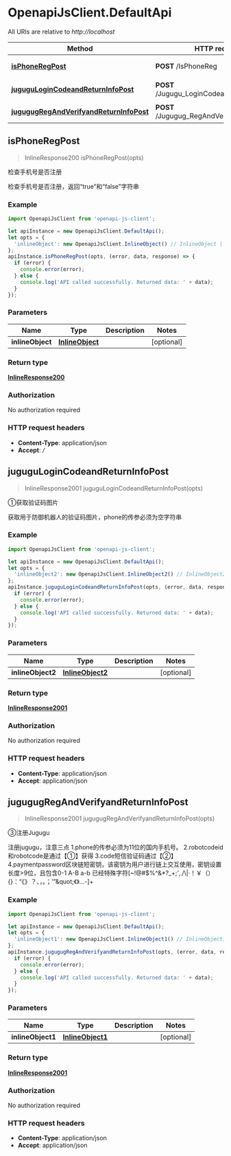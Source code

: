 # OpenapiJsClient.DefaultApi

All URIs are relative to *http://localhost*

Method | HTTP request | Description
------------- | ------------- | -------------
[**isPhoneRegPost**](DefaultApi.md#isPhoneRegPost) | **POST** /IsPhoneReg | 检查手机号是否注册
[**juguguLoginCodeandReturnInfoPost**](DefaultApi.md#juguguLoginCodeandReturnInfoPost) | **POST** /Jugugu_LoginCodeandReturnInfo | ①获取验证码图片
[**jugugugRegAndVerifyandReturnInfoPost**](DefaultApi.md#jugugugRegAndVerifyandReturnInfoPost) | **POST** /Jugugug_RegAndVerifyandReturnInfo | ③注册Jugugu



## isPhoneRegPost

> InlineResponse200 isPhoneRegPost(opts)

检查手机号是否注册

检查手机号是否注册，返回“true”和“false”字符串

### Example

```javascript
import OpenapiJsClient from 'openapi-js-client';

let apiInstance = new OpenapiJsClient.DefaultApi();
let opts = {
  'inlineObject': new OpenapiJsClient.InlineObject() // InlineObject | 
};
apiInstance.isPhoneRegPost(opts, (error, data, response) => {
  if (error) {
    console.error(error);
  } else {
    console.log('API called successfully. Returned data: ' + data);
  }
});
```

### Parameters


Name | Type | Description  | Notes
------------- | ------------- | ------------- | -------------
 **inlineObject** | [**InlineObject**](InlineObject.md)|  | [optional] 

### Return type

[**InlineResponse200**](InlineResponse200.md)

### Authorization

No authorization required

### HTTP request headers

- **Content-Type**: application/json
- **Accept**: */*


## juguguLoginCodeandReturnInfoPost

> InlineResponse2001 juguguLoginCodeandReturnInfoPost(opts)

①获取验证码图片

获取用于防御机器人的验证码图片，phone的传参必须为空字符串

### Example

```javascript
import OpenapiJsClient from 'openapi-js-client';

let apiInstance = new OpenapiJsClient.DefaultApi();
let opts = {
  'inlineObject2': new OpenapiJsClient.InlineObject2() // InlineObject2 | 
};
apiInstance.juguguLoginCodeandReturnInfoPost(opts, (error, data, response) => {
  if (error) {
    console.error(error);
  } else {
    console.log('API called successfully. Returned data: ' + data);
  }
});
```

### Parameters


Name | Type | Description  | Notes
------------- | ------------- | ------------- | -------------
 **inlineObject2** | [**InlineObject2**](InlineObject2.md)|  | [optional] 

### Return type

[**InlineResponse2001**](InlineResponse2001.md)

### Authorization

No authorization required

### HTTP request headers

- **Content-Type**: application/json
- **Accept**: application/json


## jugugugRegAndVerifyandReturnInfoPost

> InlineResponse2001 jugugugRegAndVerifyandReturnInfoPost(opts)

③注册Jugugu

注册jugugu，注意三点 1.phone的传参必须为11位的国内手机号。 2.robotcodeid和robotcode是通过【①】获得 3.code短信验证码通过【②】 4.paymentpassword区块链短密钥，该密钥为用户进行链上交互使用，密钥设置长度&gt;9位，且包含0-1 A-B a-b 已经特殊字符[~!@#$%^&amp;*?_+;&#39;,./\\|·！￥（）{}：“《》？、，。；’”\&quot;《》…-]+

### Example

```javascript
import OpenapiJsClient from 'openapi-js-client';

let apiInstance = new OpenapiJsClient.DefaultApi();
let opts = {
  'inlineObject1': new OpenapiJsClient.InlineObject1() // InlineObject1 | 
};
apiInstance.jugugugRegAndVerifyandReturnInfoPost(opts, (error, data, response) => {
  if (error) {
    console.error(error);
  } else {
    console.log('API called successfully. Returned data: ' + data);
  }
});
```

### Parameters


Name | Type | Description  | Notes
------------- | ------------- | ------------- | -------------
 **inlineObject1** | [**InlineObject1**](InlineObject1.md)|  | [optional] 

### Return type

[**InlineResponse2001**](InlineResponse2001.md)

### Authorization

No authorization required

### HTTP request headers

- **Content-Type**: application/json
- **Accept**: application/json

